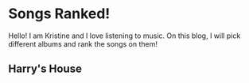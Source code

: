 # Songs Ranked!
Hello! I am Kristine and I love listening to music. On this blog, I will pick different albums and rank the songs on them!

## Harry's House 

